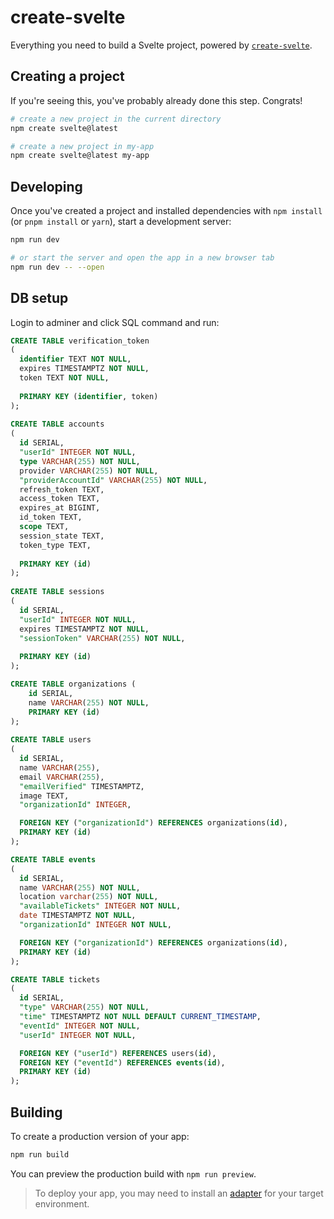 # create-svelte

Everything you need to build a Svelte project, powered by [`create-svelte`](https://github.com/sveltejs/kit/tree/main/packages/create-svelte).

## Creating a project

If you're seeing this, you've probably already done this step. Congrats!

```bash
# create a new project in the current directory
npm create svelte@latest

# create a new project in my-app
npm create svelte@latest my-app
```

## Developing

Once you've created a project and installed dependencies with `npm install` (or `pnpm install` or `yarn`), start a development server:

```bash
npm run dev

# or start the server and open the app in a new browser tab
npm run dev -- --open
```

## DB setup
Login to adminer and click SQL command and run:
```SQL
CREATE TABLE verification_token
(
  identifier TEXT NOT NULL,
  expires TIMESTAMPTZ NOT NULL,
  token TEXT NOT NULL,
 
  PRIMARY KEY (identifier, token)
);
 
CREATE TABLE accounts
(
  id SERIAL,
  "userId" INTEGER NOT NULL,
  type VARCHAR(255) NOT NULL,
  provider VARCHAR(255) NOT NULL,
  "providerAccountId" VARCHAR(255) NOT NULL,
  refresh_token TEXT,
  access_token TEXT,
  expires_at BIGINT,
  id_token TEXT,
  scope TEXT,
  session_state TEXT,
  token_type TEXT,
 
  PRIMARY KEY (id)
);
 
CREATE TABLE sessions
(
  id SERIAL,
  "userId" INTEGER NOT NULL,
  expires TIMESTAMPTZ NOT NULL,
  "sessionToken" VARCHAR(255) NOT NULL,
 
  PRIMARY KEY (id)
);

CREATE TABLE organizations (
    id SERIAL,
    name VARCHAR(255) NOT NULL,
    PRIMARY KEY (id)
);
 
CREATE TABLE users
(
  id SERIAL,
  name VARCHAR(255),
  email VARCHAR(255),
  "emailVerified" TIMESTAMPTZ,
  image TEXT,
  "organizationId" INTEGER,

  FOREIGN KEY ("organizationId") REFERENCES organizations(id),
  PRIMARY KEY (id)
);

CREATE TABLE events
(
  id SERIAL,
  name VARCHAR(255) NOT NULL,
  location varchar(255) NOT NULL,
  "availableTickets" INTEGER NOT NULL,
  date TIMESTAMPTZ NOT NULL,
  "organizationId" INTEGER NOT NULL,

  FOREIGN KEY ("organizationId") REFERENCES organizations(id),
  PRIMARY KEY (id)
);

CREATE TABLE tickets
(
  id SERIAL,
  "type" VARCHAR(255) NOT NULL,
  "time" TIMESTAMPTZ NOT NULL DEFAULT CURRENT_TIMESTAMP,
  "eventId" INTEGER NOT NULL,
  "userId" INTEGER NOT NULL,

  FOREIGN KEY ("userId") REFERENCES users(id),
  FOREIGN KEY ("eventId") REFERENCES events(id),
  PRIMARY KEY (id)
);
 ```

## Building

To create a production version of your app:

```bash
npm run build
```

You can preview the production build with `npm run preview`.

> To deploy your app, you may need to install an [adapter](https://kit.svelte.dev/docs/adapters) for your target environment.
